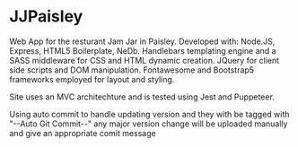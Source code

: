 # JJPaisley
 Web App for the resturant Jam Jar in Paisley. Developed with: Node.JS, Express, HTML5 Boilerplate, NeDb. Handlebars templating engine and a SASS middleware for CSS and HTML dynamic creation. JQuery for client side scripts and DOM manipulation. Fontawesome and Bootstrap5 frameworks employed for layout and styling.

 Site uses an MVC architechture and is tested using Jest and Puppeteer.

 Using auto commit to handle updating version and they with be tagged with "--Auto Git Commit--" any major version change will be uploaded manually and give an appropriate comit message